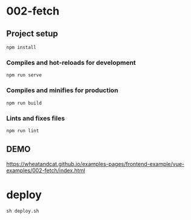 # 002-fetch

## Project setup
```
npm install
```

### Compiles and hot-reloads for development
```
npm run serve
```

### Compiles and minifies for production
```
npm run build
```

### Lints and fixes files
```
npm run lint
```
## DEMO
https://wheatandcat.github.io/examples-pages/frontend-example/vue-examples/002-fetch/index.html

# deploy
```
sh deploy.sh
```